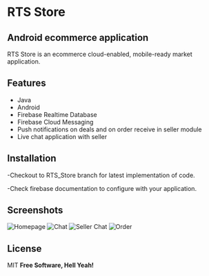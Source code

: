 # RTS Store
## Android ecommerce application


RTS Store is an ecommerce cloud-enabled, mobile-ready market application.
## Features
- Java
- Android
- Firebase Realtime Database 
- Firebase Cloud Messaging
- Push notifications on deals and on order receive in seller module 
- Live chat application with seller


## Installation

-Checkout to RTS_Store branch for latest implementation of code.

-Check firebase documentation to configure with your application.

## Screenshots

![Homepage](https://github.com/fahadnasir40/MarketApp/blob/master/screenshots/market%20app.jpeg)
![Chat](https://github.com/fahadnasir40/MarketApp/blob/master/screenshots/screenshot%20(1).jpeg)
![Seller Chat](https://github.com/fahadnasir40/MarketApp/blob/master/screenshots/screenshot%20(6).jpeg)
![Order](https://github.com/fahadnasir40/MarketApp/blob/master/screenshots/screenshot%20(4).jpeg)
## License

MIT
**Free Software, Hell Yeah!**
